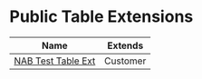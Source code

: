# Public Table Extensions

| Name | Extends |
| ----- | ------ |
| [NAB Test Table Ext](tableextension-nab-test-table-ext/index.md) | Customer |
